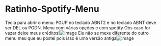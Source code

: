 # Ratinho-Spotify-Menu
Tecla para abrir o menu: PGUP no teclado ABNT2 e no teclado ABNT deve ser DEL ou PGDN.
Menu com várias opções e com spotify
Obs caso for vazar deixe meus créditos!![image](https://user-images.githubusercontent.com/97323992/185765966-a5e84883-3006-49dc-8872-f92243764585.png)
Ele não se mexe diferente do outro menu meu que eu postei pois isso é uma versão antiga![image](https://user-images.githubusercontent.com/97323992/185766001-5feac52b-e6a1-4207-94fc-ad8b34cabf00.png)
